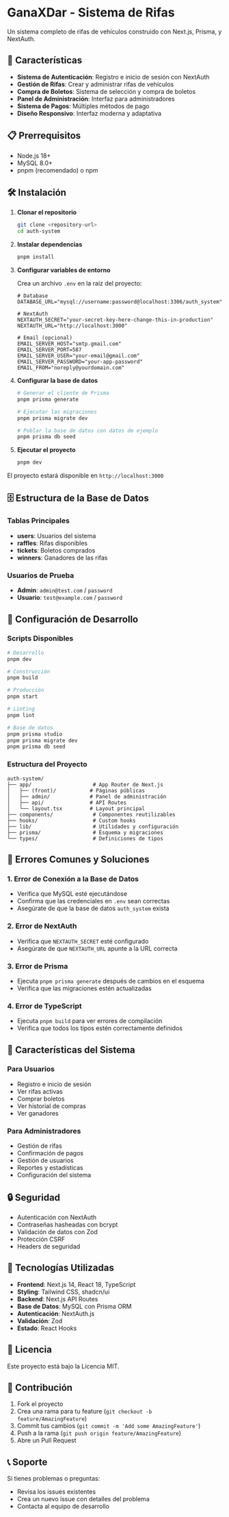 # GanaXDar - Sistema de Rifas

Un sistema completo de rifas de vehículos construido con Next.js, Prisma, y NextAuth.

## 🚀 Características

- **Sistema de Autenticación**: Registro e inicio de sesión con NextAuth
- **Gestión de Rifas**: Crear y administrar rifas de vehículos
- **Compra de Boletos**: Sistema de selección y compra de boletos
- **Panel de Administración**: Interfaz para administradores
- **Sistema de Pagos**: Múltiples métodos de pago
- **Diseño Responsivo**: Interfaz moderna y adaptativa

## 📋 Prerrequisitos

- Node.js 18+
- MySQL 8.0+
- pnpm (recomendado) o npm

## 🛠️ Instalación

1. **Clonar el repositorio**

   ```bash
   git clone <repository-url>
   cd auth-system
   ```

2. **Instalar dependencias**

   ```bash
   pnpm install
   ```

3. **Configurar variables de entorno**

   Crea un archivo `.env` en la raíz del proyecto:

   ```env
   # Database
   DATABASE_URL="mysql://username:password@localhost:3306/auth_system"

   # NextAuth
   NEXTAUTH_SECRET="your-secret-key-here-change-this-in-production"
   NEXTAUTH_URL="http://localhost:3000"

   # Email (opcional)
   EMAIL_SERVER_HOST="smtp.gmail.com"
   EMAIL_SERVER_PORT=587
   EMAIL_SERVER_USER="your-email@gmail.com"
   EMAIL_SERVER_PASSWORD="your-app-password"
   EMAIL_FROM="noreply@yourdomain.com"
   ```

4. **Configurar la base de datos**

   ```bash
   # Generar el cliente de Prisma
   pnpm prisma generate

   # Ejecutar las migraciones
   pnpm prisma migrate dev

   # Poblar la base de datos con datos de ejemplo
   pnpm prisma db seed
   ```

5. **Ejecutar el proyecto**
   ```bash
   pnpm dev
   ```

El proyecto estará disponible en `http://localhost:3000`

## 🗄️ Estructura de la Base de Datos

### Tablas Principales

- **users**: Usuarios del sistema
- **raffles**: Rifas disponibles
- **tickets**: Boletos comprados
- **winners**: Ganadores de las rifas

### Usuarios de Prueba

- **Admin**: `admin@test.com` / `password`
- **Usuario**: `test@example.com` / `password`

## 🔧 Configuración de Desarrollo

### Scripts Disponibles

```bash
# Desarrollo
pnpm dev

# Construcción
pnpm build

# Producción
pnpm start

# Linting
pnpm lint

# Base de datos
pnpm prisma studio
pnpm prisma migrate dev
pnpm prisma db seed
```

### Estructura del Proyecto

```
auth-system/
├── app/                    # App Router de Next.js
│   ├── (front)/           # Páginas públicas
│   ├── admin/             # Panel de administración
│   ├── api/               # API Routes
│   └── layout.tsx         # Layout principal
├── components/             # Componentes reutilizables
├── hooks/                  # Custom hooks
├── lib/                    # Utilidades y configuración
├── prisma/                 # Esquema y migraciones
└── types/                  # Definiciones de tipos
```

## 🚨 Errores Comunes y Soluciones

### 1. Error de Conexión a la Base de Datos

- Verifica que MySQL esté ejecutándose
- Confirma que las credenciales en `.env` sean correctas
- Asegúrate de que la base de datos `auth_system` exista

### 2. Error de NextAuth

- Verifica que `NEXTAUTH_SECRET` esté configurado
- Asegúrate de que `NEXTAUTH_URL` apunte a la URL correcta

### 3. Error de Prisma

- Ejecuta `pnpm prisma generate` después de cambios en el esquema
- Verifica que las migraciones estén actualizadas

### 4. Error de TypeScript

- Ejecuta `pnpm build` para ver errores de compilación
- Verifica que todos los tipos estén correctamente definidos

## 📱 Características del Sistema

### Para Usuarios

- Registro e inicio de sesión
- Ver rifas activas
- Comprar boletos
- Ver historial de compras
- Ver ganadores

### Para Administradores

- Gestión de rifas
- Confirmación de pagos
- Gestión de usuarios
- Reportes y estadísticas
- Configuración del sistema

## 🔒 Seguridad

- Autenticación con NextAuth
- Contraseñas hasheadas con bcrypt
- Validación de datos con Zod
- Protección CSRF
- Headers de seguridad

## 🎨 Tecnologías Utilizadas

- **Frontend**: Next.js 14, React 18, TypeScript
- **Styling**: Tailwind CSS, shadcn/ui
- **Backend**: Next.js API Routes
- **Base de Datos**: MySQL con Prisma ORM
- **Autenticación**: NextAuth.js
- **Validación**: Zod
- **Estado**: React Hooks

## 📄 Licencia

Este proyecto está bajo la Licencia MIT.

## 🤝 Contribución

1. Fork el proyecto
2. Crea una rama para tu feature (`git checkout -b feature/AmazingFeature`)
3. Commit tus cambios (`git commit -m 'Add some AmazingFeature'`)
4. Push a la rama (`git push origin feature/AmazingFeature`)
5. Abre un Pull Request

## 📞 Soporte

Si tienes problemas o preguntas:

- Revisa los issues existentes
- Crea un nuevo issue con detalles del problema
- Contacta al equipo de desarrollo
